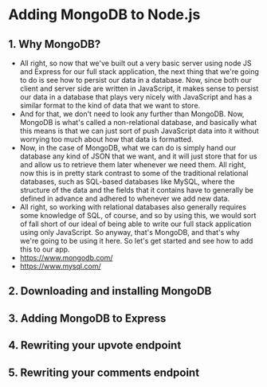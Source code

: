 # Adding MongoDB to Node.js

## 1. Why MongoDB?

- All right, so now that we've built out a very basic server using node JS and Express for our full stack application, the next thing that we're going to do is see how to persist our data in a database. Now, since both our client and server side are written in JavaScript, it makes sense to persist our data in a database that plays very nicely with JavaScript and has a similar format to the kind of data that we want to store.
- And for that, we don't need to look any further than MongoDB. Now, MongoDB is what's called a non-relational database, and basically what this means is that we can just sort of push JavaScript data into it without worrying too much about how that data is formatted.
- Now, in the case of MongoDB, what we can do is simply hand our database any kind of JSON that we want, and it will just store that for us and allow us to retrieve them later whenever we need them. All right, now this is in pretty stark contrast to some of the traditional relational databases, such as SQL-based databases like MySQL, where the structure of the data and the fields that it contains have to generally be defined in advance and adhered to whenever we add new data.
- All right, so working with relational databases also generally requires some knowledge of SQL, of course, and so by using this, we would sort of fall short of our ideal of being able to write our full stack application using only JavaScript. So anyway, that's MongoDB, and that's why we're going to be using it here. So let's get started and see how to add this to our app.
- https://www.mongodb.com/
- https://www.mysql.com/

## 2. Downloading and installing MongoDB

## 3. Adding MongoDB to Express

## 4. Rewriting your upvote endpoint

## 5. Rewriting your comments endpoint
